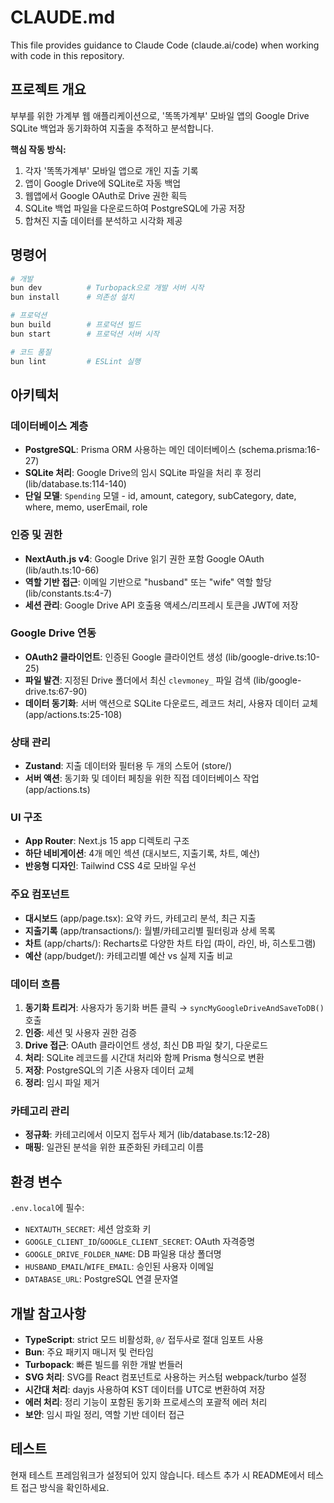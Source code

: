 # CLAUDE.md

This file provides guidance to Claude Code (claude.ai/code) when working with code in this repository.

## 프로젝트 개요

부부를 위한 가계부 웹 애플리케이션으로, '똑똑가계부' 모바일 앱의 Google Drive SQLite 백업과 동기화하여 지출을 추적하고 분석합니다.

**핵심 작동 방식:**
1. 각자 '똑똑가계부' 모바일 앱으로 개인 지출 기록
2. 앱이 Google Drive에 SQLite로 자동 백업
3. 웹앱에서 Google OAuth로 Drive 권한 획득
4. SQLite 백업 파일을 다운로드하여 PostgreSQL에 가공 저장
5. 합쳐진 지출 데이터를 분석하고 시각화 제공

## 명령어

```bash
# 개발
bun dev          # Turbopack으로 개발 서버 시작
bun install      # 의존성 설치

# 프로덕션
bun build        # 프로덕션 빌드
bun start        # 프로덕션 서버 시작

# 코드 품질
bun lint         # ESLint 실행
```

## 아키텍처

### 데이터베이스 계층
- **PostgreSQL**: Prisma ORM 사용하는 메인 데이터베이스 (schema.prisma:16-27)
- **SQLite 처리**: Google Drive의 임시 SQLite 파일을 처리 후 정리 (lib/database.ts:114-140)
- **단일 모델**: `Spending` 모델 - id, amount, category, subCategory, date, where, memo, userEmail, role

### 인증 및 권한
- **NextAuth.js v4**: Google Drive 읽기 권한 포함 Google OAuth (lib/auth.ts:10-66)
- **역할 기반 접근**: 이메일 기반으로 "husband" 또는 "wife" 역할 할당 (lib/constants.ts:4-7)
- **세션 관리**: Google Drive API 호출용 액세스/리프레시 토큰을 JWT에 저장

### Google Drive 연동
- **OAuth2 클라이언트**: 인증된 Google 클라이언트 생성 (lib/google-drive.ts:10-25)
- **파일 발견**: 지정된 Drive 폴더에서 최신 `clevmoney_` 파일 검색 (lib/google-drive.ts:67-90)
- **데이터 동기화**: 서버 액션으로 SQLite 다운로드, 레코드 처리, 사용자 데이터 교체 (app/actions.ts:25-108)

### 상태 관리
- **Zustand**: 지출 데이터와 필터용 두 개의 스토어 (store/)
- **서버 액션**: 동기화 및 데이터 페칭을 위한 직접 데이터베이스 작업 (app/actions.ts)

### UI 구조
- **App Router**: Next.js 15 app 디렉토리 구조
- **하단 네비게이션**: 4개 메인 섹션 (대시보드, 지출기록, 차트, 예산)
- **반응형 디자인**: Tailwind CSS 4로 모바일 우선

### 주요 컴포넌트
- **대시보드** (app/page.tsx): 요약 카드, 카테고리 분석, 최근 지출
- **지출기록** (app/transactions/): 월별/카테고리별 필터링과 상세 목록
- **차트** (app/charts/): Recharts로 다양한 차트 타입 (파이, 라인, 바, 히스토그램)
- **예산** (app/budget/): 카테고리별 예산 vs 실제 지출 비교

### 데이터 흐름
1. **동기화 트리거**: 사용자가 동기화 버튼 클릭 → `syncMyGoogleDriveAndSaveToDB()` 호출
2. **인증**: 세션 및 사용자 권한 검증
3. **Drive 접근**: OAuth 클라이언트 생성, 최신 DB 파일 찾기, 다운로드
4. **처리**: SQLite 레코드를 시간대 처리와 함께 Prisma 형식으로 변환
5. **저장**: PostgreSQL의 기존 사용자 데이터 교체
6. **정리**: 임시 파일 제거

### 카테고리 관리
- **정규화**: 카테고리에서 이모지 접두사 제거 (lib/database.ts:12-28)
- **매핑**: 일관된 분석을 위한 표준화된 카테고리 이름

## 환경 변수

`.env.local`에 필수:
- `NEXTAUTH_SECRET`: 세션 암호화 키
- `GOOGLE_CLIENT_ID`/`GOOGLE_CLIENT_SECRET`: OAuth 자격증명
- `GOOGLE_DRIVE_FOLDER_NAME`: DB 파일용 대상 폴더명
- `HUSBAND_EMAIL`/`WIFE_EMAIL`: 승인된 사용자 이메일
- `DATABASE_URL`: PostgreSQL 연결 문자열

## 개발 참고사항

- **TypeScript**: strict 모드 비활성화, `@/` 접두사로 절대 임포트 사용
- **Bun**: 주요 패키지 매니저 및 런타임
- **Turbopack**: 빠른 빌드를 위한 개발 번들러
- **SVG 처리**: SVG를 React 컴포넌트로 사용하는 커스텀 webpack/turbo 설정
- **시간대 처리**: dayjs 사용하여 KST 데이터를 UTC로 변환하여 저장
- **에러 처리**: 정리 기능이 포함된 동기화 프로세스의 포괄적 에러 처리
- **보안**: 임시 파일 정리, 역할 기반 데이터 접근

## 테스트

현재 테스트 프레임워크가 설정되어 있지 않습니다. 테스트 추가 시 README에서 테스트 접근 방식을 확인하세요.